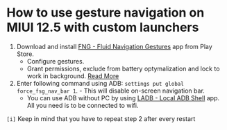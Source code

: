 # How to use gesture navigation on MIUI 12.5 with custom launchers

1. Download and install [FNG - Fluid Navigation Gestures](https://play.google.com/store/apps/details?id=com.fb.fluid) app from Play Store.
    + Configure gestures.
    + Grant permissions, exclude from battery optymalization and lock to work in background. [Read More](https://dontkillmyapp.com/xiaomi)
2. Enter following command using ADB: `settings put global force_fsg_nav_bar 1`. - This will disable on-screen navigation bar.
    + You can use ADB without PC by using [LADB - Local ADB Shell](https://play.google.com/store/apps/details?id=com.draco.ladb) app. All you need is to be connected to wifi. 


`[i]` Keep in mind that you have to repeat step 2 after every restart
